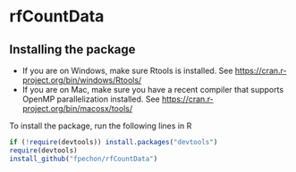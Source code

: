 # rfCountData

## Installing the package
 - If you are on Windows, make sure Rtools is installed. See https://cran.r-project.org/bin/windows/Rtools/
 - If you are on Mac, make sure you have a recent compiler that supports OpenMP parallelization installed. See https://cran.r-project.org/bin/macosx/tools/



To install the package, run the following lines in R

``` r
if (!require(devtools)) install.packages("devtools")
require(devtools)
install_github("fpechon/rfCountData")
```

